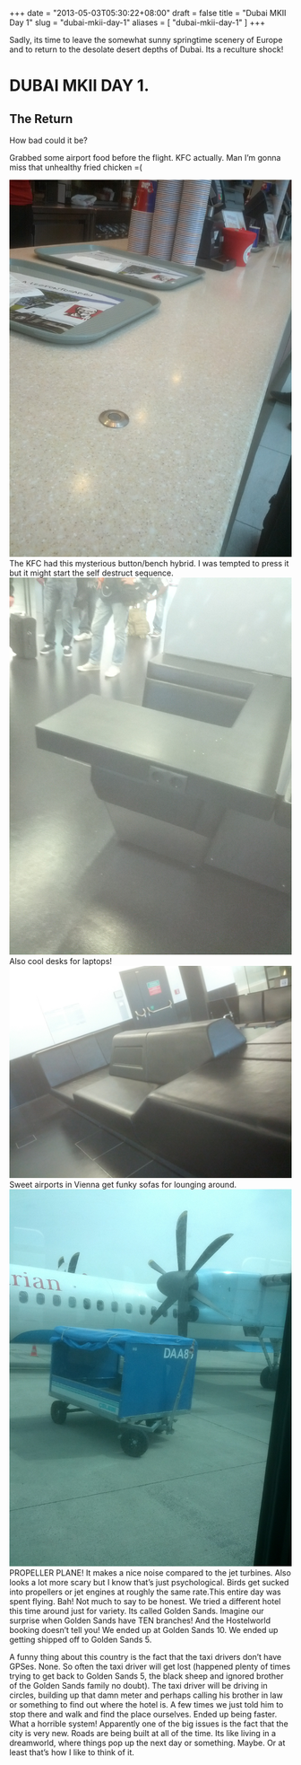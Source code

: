 +++
date = "2013-05-03T05:30:22+08:00"
draft = false
title = "Dubai MKII Day 1"
slug = "dubai-mkii-day-1"
aliases = [
	"dubai-mkii-day-1"
]
+++

Sadly, its time to leave the somewhat sunny springtime scenery of Europe and to return to the desolate desert depths of Dubai. Its a reculture shock!


# DUBAI MKII DAY 1.


## The Return

How bad could it be?

Grabbed some airport food before the flight. KFC actually. Man I’m gonna miss that unhealthy fried chicken =(


![The KFC had this mysterious button/bench hybrid. I was tempted to press it but it might start the self destruct sequence.](/images/2013/05/img_20130502_100756.jpg)The KFC had this mysterious button/bench hybrid. I was tempted to press it but it might start the self destruct sequence.
![Also cool desks for laptops!](/images/2013/05/img_20130502_130137.jpg)Also cool desks for laptops!
![Sweet airports in Vienna get funky sofas for lounging around.](/images/2013/05/img_20130502_130014.jpg)Sweet airports in Vienna get funky sofas for lounging around.
![PROPELLER PLANE! It makes a nice noise compared to the jet turbines. Also looks a lot more scary but I know that's just psychological. Birds get sucked into propellers or jet engines at roughly the same rate.](/images/2013/05/img_20130502_111231.jpg)PROPELLER PLANE! It makes a nice noise compared to the jet turbines. Also looks a lot more scary but I know that’s just psychological. Birds get sucked into propellers or jet engines at roughly the same rate.This entire day was spent flying. Bah! Not much to say to be honest. We tried a different hotel this time around just for variety. Its called Golden Sands. Imagine our surprise when Golden Sands have TEN branches! And the Hostelworld booking doesn’t tell you! We ended up at Golden Sands 10. We ended up getting shipped off to Golden Sands 5.

A funny thing about this country is the fact that the taxi drivers don’t have GPSes. None. So often the taxi driver will get lost (happened plenty of times trying to get back to Golden Sands 5, the black sheep and ignored brother of the Golden Sands family no doubt). The taxi driver will be driving in circles, building up that damn meter and perhaps calling his brother in law or something to find out where the hotel is. A few times we just told him to stop there and walk and find the place ourselves. Ended up being faster. What a horrible system! Apparently one of the big issues is the fact that the city is very new. Roads are being built at all of the time. Its like living in a dreamworld, where things pop up the next day or something. Maybe. Or at least that’s how I like to think of it.


